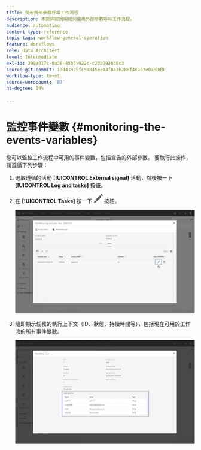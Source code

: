 ```yaml
---
title: 使用外部參數呼叫工作流程
description: 本節詳細說明如何使用外部參數呼叫工作流程。
audience: automating
content-type: reference
topic-tags: workflow-general-operation
feature: Workflows
role: Data Architect
level: Intermediate
exl-id: 299a617c-0a38-45b5-922c-c23b0926b8c3
source-git-commit: 13d419c5fc51845ee14f8a3b288f4c467e0a60d9
workflow-type: tm+mt
source-wordcount: '87'
ht-degree: 19%

---
```


# 監控事件變數 {#monitoring-the-events-variables}

您可以監控工作流程中可用的事件變數，包括宣告的外部參數。 要執行此操作，請遵循下列步驟：

1. 選取遵循的活動 **[!UICONTROL External signal]** 活動，然後按一下 **[!UICONTROL Log and tasks]** 按鈕。
1. 在 **[!UICONTROL Tasks]** 按一下 ![](assets/edit_darkgrey-24px.png) 按鈕。

   ![](assets/extsignal_monitoring_2.png)

1. 隨即顯示任務的執行上下文（ID、狀態、持續時間等），包括現在可用於工作流的所有事件變數。

   ![](assets/extsignal_monitoring_3.png)
